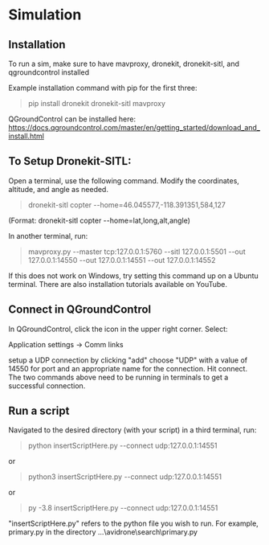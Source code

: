 # Simulation

## Installation
To run a sim, make sure to have mavproxy, dronekit, dronekit-sitl, and qgroundcontrol installed

Example installation command with pip for the first three:
> pip install dronekit dronekit-sitl mavproxy

QGroundControl can be installed here: https://docs.qgroundcontrol.com/master/en/getting_started/download_and_install.html

## To Setup Dronekit-SITL:
Open a terminal, use the following command. Modify the coordinates, altitude, and angle as needed.
> dronekit-sitl copter --home=46.045577,-118.391351,584,127

(Format: dronekit-sitl copter --home=lat,long,alt,angle)

In another terminal, run:
> mavproxy.py --master tcp:127.0.0.1:5760 --sitl 127.0.0.1:5501 --out 127.0.0.1:14550 --out 127.0.0.1:14551 --out 127.0.0.1:14552

If this does not work on Windows, try setting this command up on a Ubuntu terminal. There are also installation tutorials available on YouTube.

## Connect in QGroundControl
In QGroundControl, click the icon in the upper right corner. Select:

Application settings -> Comm links 

setup a UDP connection by clicking "add" choose "UDP" with a value of 14550 for port and an appropriate name for the connection. Hit connect. The two commands above need to be running in terminals to get a successful connection.

## Run a script
Navigated to the desired directory (with your script) in a third terminal, run:

> python insertScriptHere.py --connect udp:127.0.0.1:14551

or

> python3 insertScriptHere.py --connect udp:127.0.0.1:14551

or

> py -3.8 insertScriptHere.py --connect udp:127.0.0.1:14551


"insertScriptHere.py" refers to the python file you wish to run. For example, primary.py in the directory 
...\avidrone\search\primary.py


<!--TRANSFERING NATE'S INSTRUCTIONS TO HERE>
